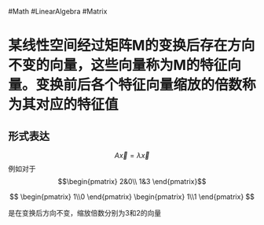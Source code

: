 #Math #LinearAlgebra #Matrix
# 某线性空间经过矩阵M的变换后存在方向不变的向量，这些向量称为M的特征向量。变换前后各个特征向量缩放的倍数称为其对应的特征值

## 形式表达
$$
A \vec{x} = \lambda \vec{x}
$$
例如对于
$$\begin{pmatrix}
2&0\\
1&3
\end{pmatrix}$$


$$
\begin{pmatrix}
1\\0
\end{pmatrix}
\begin{pmatrix}
1\\1
\end{pmatrix}
$$

是在变换后方向不变，缩放倍数分别为3和2的向量